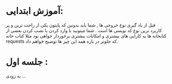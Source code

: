 # آموزش ابتدایی:
قبل از یاد گیری نوع خروجی ها , شما باید بدونین که پایتون یکی از راحت ترین و پر کاربرد ترین نوع کد نویسی ها است .
شما میتونید با وارد کردن یا نصب کردن بعضی از کتابخانه ها به کارایی های بیشتری و امکانات بیشتری برخوردار خواهی بود مثلا کتاب خانه requests که جلوتر در باره همه این چیز ها توضیح خواهم داد.
# جلسه اول :
به زودی ...
